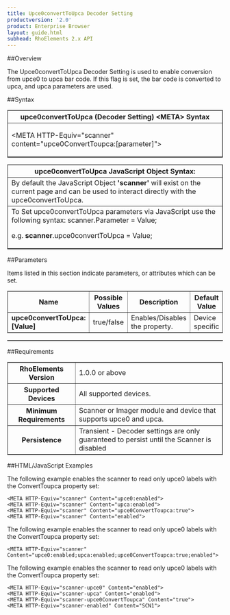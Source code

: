 ```yaml
---
title: Upce0convertToUpca Decoder Setting
productversion: '2.0'
product: Enterprise Browser
layout: guide.html
subhead: RhoElements 2.x API
---
```


##Overview

The Upce0convertToUpca Decoder Setting is used to enable conversion from upce0 to upca bar code. If this flag is set, the bar code is converted to upca, and upca parameters are used.

##Syntax

<table class="facelift" style="width:100%" border="1" padding="5px"> <tr><th class="tableHeading">upce0convertToUpca (Decoder Setting) &lt;META&gt; Syntax
</th></tr><tr><td class="clsSyntaxCells clsOddRow"><p>&lt;META HTTP-Equiv="scanner" content="upce0ConvertToupca:[parameter]"&gt;</p></td></tr></table>
<table class="facelift" style="width:100%" border="1" padding="5px"> <tr><th class="tableHeading">upce0convertToUpca JavaScript Object Syntax:</th></tr><tr><td class="clsSyntaxCells clsOddRow">
By default the JavaScript Object <b>'scanner'</b> will exist on the current page and can be used to interact directly with the upce0convertToUpca.
</td></tr><tr><td class="clsSyntaxCells clsEvenRow">
To Set upce0convertToUpca parameters via JavaScript use the following syntax: scanner.Parameter = Value;
<P />e.g. <b>scanner</b>.upce0convertToUpca = Value;
</td></tr></table>

##Parameters


Items listed in this section indicate parameters, or attributes which can be set.
<table class="facelift" style="width:100%" border="1" padding="5px"> <col width="20%" /><col width="20%" /><col width="38%" /><col width="22%" /><tr><th class="tableHeading">Name</th><th class="tableHeading">Possible Values</th><th class="tableHeading">Description</th><th class="tableHeading">Default Value</th></tr><tr><td class="clsSyntaxCells clsOddRow"><b>upce0convertToUpca:[Value]
</b></td><td class="clsSyntaxCells clsOddRow">true/false</td><td class="clsSyntaxCells clsOddRow">Enables/Disables the property.</td><td class="clsSyntaxCells clsOddRow">Device specific</td></tr></table>
<table class="facelift" style="width:100%" border="1" padding="5px"> <col width="78%" /><col width="8%" /><col width="1%" /><col width="5%" /><col width="1%" /><col width="5%" /><col width="2%" /></table>





##Requirements

<table class="facelift" style="width:100%" border="1" padding="5px"> <tr><th class="tableHeading">RhoElements Version</th><td class="clsSyntaxCell clsEvenRow">1.0.0 or above
</td></tr><tr><th class="tableHeading">Supported Devices</th><td class="clsSyntaxCell clsOddRow">All supported devices.</td></tr><tr><th class="tableHeading">Minimum Requirements</th><td class="clsSyntaxCell clsOddRow">Scanner or Imager module and device that supports upce0 and upca.</td></tr><tr><th class="tableHeading">Persistence</th><td class="clsSyntaxCell clsEvenRow">Transient - Decoder settings are only guaranteed to persist until the Scanner is disabled</td></tr></table>


##HTML/JavaScript Examples

The following example enables the scanner to read only upce0 labels with the ConvertToupca property set:

	<META HTTP-Equiv="scanner" Content="upce0:enabled">
	<META HTTP-Equiv="scanner" Content="upca:enabled">
	<META HTTP-Equiv="scanner" Content="upce0ConvertToupca:true">
	<META HTTP-Equiv="scanner" Content="enabled">
	
The following example enables the scanner to read only upce0 labels with the ConvertToupca property set:

	<META HTTP-Equiv="scanner" Content="upce0:enabled;upca:enabled;upce0ConvertToupca:true;enabled">
	
The following example enables the scanner to read only upce0 labels with the ConvertToupca property set:

	<META HTTP-Equiv="scanner-upce0" Content="enabled">
	<META HTTP-Equiv="scanner-upca" Content="enabled">
	<META HTTP-Equiv="scanner-upce0ConvertToupca" Content="true">
	<META HTTP-Equiv="scanner-enabled" Content="SCN1">
	






